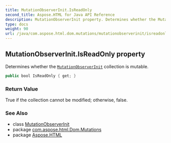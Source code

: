```yaml
---
title: MutationObserverInit.IsReadOnly
second_title: Aspose.HTML for Java API Reference
description: MutationObserverInit property. Determines whether the MutationObserverInit collection is mutable
type: docs
weight: 90
url: /java/com.aspose.html.dom.mutations/mutationobserverinit/isreadonly/
---
```

## MutationObserverInit.IsReadOnly property

Determines whether the [`MutationObserverInit`](../) collection is mutable.

```java
public bool IsReadOnly { get; }
```

### Return Value

True if the collection cannot be modified; otherwise, false.

### See Also

* class [MutationObserverInit](../)
* package [com.aspose.html.Dom.Mutations](../../mutationobserverinit/)
* package [Aspose.HTML](../../../)
